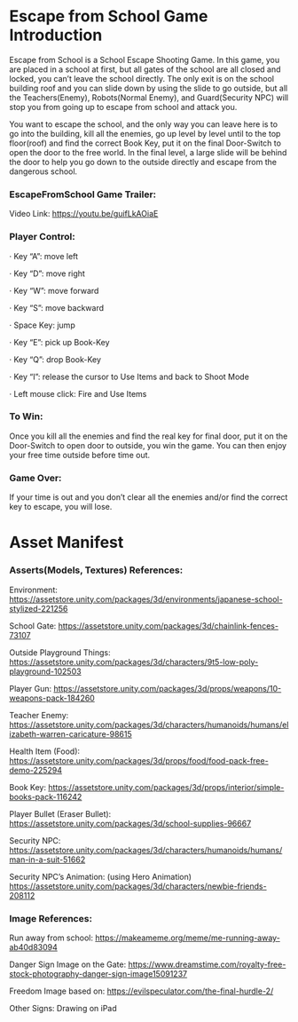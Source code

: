 # Escape from School Game Introduction
Escape from School is a School Escape Shooting Game. In this game, you are placed in a school at first, but all gates of the school are all closed and locked, you can’t leave the school directly. The only exit is on the school building roof and you can slide down by using the slide to go outside, but all the Teachers(Enemy), Robots(Normal Enemy), and Guard(Security NPC) will stop you from going up to escape from school and attack you. 

You want to escape the school, and the only way you can leave here is to go into the building, kill all the enemies, go up level by level until to the top floor(roof) and find the correct Book Key, put it on the final Door-Switch to open the door to the free world. In the final level, a large slide will be behind the door to help you go down to the outside directly and escape from the dangerous school. 
### EscapeFromSchool Game Trailer:
Video Link: https://youtu.be/guifLkAOiaE
### Player Control:
· Key “A”: move left

· Key “D”: move right

· Key “W”: move forward

· Key “S”: move backward

· Space Key: jump

· Key “E”: pick up Book-Key

· Key “Q”: drop Book-Key

· Key “I”: release the cursor to Use Items and back to Shoot Mode

· Left mouse click: Fire and Use Items
### To Win: 
Once you kill all the enemies and find the real key for final door, put it on the Door-Switch to open door to outside, you win the game. You can then enjoy your free time outside before time out. 
### Game Over: 
If your time is out and you don’t clear all the enemies and/or find the correct key to escape, you will lose.  

# Asset Manifest
### Asserts(Models, Textures) References: 
Environment: 
https://assetstore.unity.com/packages/3d/environments/japanese-school-stylized-221256

School Gate: 
https://assetstore.unity.com/packages/3d/chainlink-fences-73107

Outside Playground Things: 
https://assetstore.unity.com/packages/3d/characters/9t5-low-poly-playground-102503

Player Gun: 
https://assetstore.unity.com/packages/3d/props/weapons/10-weapons-pack-184260

Teacher Enemy: 
https://assetstore.unity.com/packages/3d/characters/humanoids/humans/elizabeth-warren-caricature-98615

Health Item (Food): 
https://assetstore.unity.com/packages/3d/props/food/food-pack-free-demo-225294

Book Key: 
https://assetstore.unity.com/packages/3d/props/interior/simple-books-pack-116242

Player Bullet (Eraser Bullet): 
https://assetstore.unity.com/packages/3d/school-supplies-96667

Security NPC: 
https://assetstore.unity.com/packages/3d/characters/humanoids/humans/man-in-a-suit-51662

Security NPC’s Animation: (using Hero Animation) 
https://assetstore.unity.com/packages/3d/characters/newbie-friends-208112
### Image References: 
Run away from school: https://makeameme.org/meme/me-running-away-ab40d83094

Danger Sign Image on the Gate: https://www.dreamstime.com/royalty-free-stock-photography-danger-sign-image15091237

Freedom Image based on: https://evilspeculator.com/the-final-hurdle-2/

Other Signs: Drawing on iPad
